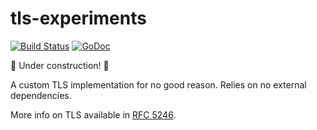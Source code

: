 # tls-experiments

[![Build Status](https://travis-ci.org/liamg/tls-experiments.svg "Travis CI status")](https://travis-ci.org/liamg/tls-experiments)
[![GoDoc](https://godoc.org/github.com/liamg/tls-experiments?status.svg)](https://godoc.org/github.com/liamg/tls-experiments)

:construction: Under construction! :construction:

A custom TLS implementation for no good reason. Relies on no external dependencies.

More info on TLS available in [RFC 5246](https://tools.ietf.org/html/rfc5246#appendix-A.1).
